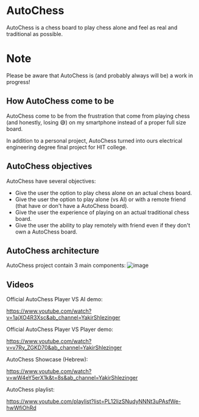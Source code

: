 # AutoChess

AutoChess is a chess board to play chess alone and feel as real and traditional as possible.

# Note
Please be aware that AutoChess is (and probably always will be) a work in progress!

## How AutoChess come to be

AutoChess come to be from the frustration that come from playing chess (and honestly, losing :sweat_smile:) on my smartphone instead of a proper full size board. 

In addition to a personal project, AutoChess turned into ours electrical engineering degree final project for HIT college.

## AutoChess objectives

AutoChess have several objectives:

- Give the user the option to play chess alone on an actual chess board.
- Give the user the option to play alone (vs AI) or with a remote friend (that have or don't have a AutoChess board).
- Give the user the experience of playing on an actual traditional chess board.
- Give the user the ability to play remotely with friend even if they don't own a AutoChess board.

## AutoChess architecture

AutoChess project contain 3 main components:
![image](https://user-images.githubusercontent.com/94933763/184927019-ffdc79c8-f003-4536-b3dd-865ad1d93013.png)

## Videos

Official AutoChess Player VS AI demo:

https://www.youtube.com/watch?v=1ajXO4R3Xsc&ab_channel=YakirShlezinger

Official AutoChess Player VS Player demo:

https://www.youtube.com/watch?v=v7Ry_ZGKD70&ab_channel=YakirShlezinger

AutoChess Showcase (Hebrew):

https://www.youtube.com/watch?v=wW4eY5erX1k&t=8s&ab_channel=YakirShlezinger

AutoChess playlist:

https://www.youtube.com/playlist?list=PL12lizSNudyNNNt3uPAsfWe-hwWfiOhRd
